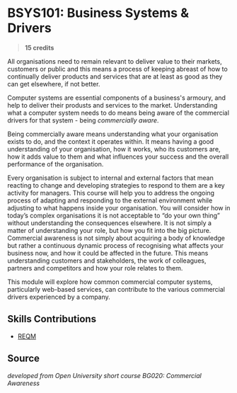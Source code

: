# BSYS101: Business Systems & Drivers

> **15 credits**

All organisations need to remain relevant to deliver value to their markets, customers or public and this means a process of keeping abreast of how to continually deliver products and services that are at least as good as they can get elsewhere, if not better.

Computer systems are essential components of a business's armoury, and help to deliver their produsts and services to the market.  Understanding what a computer system needs to do means being aware of the commercial drivers for that system - being _commercially aware_.

Being commercially aware means understanding what your organisation exists to do, and the context it operates within. It means having a good understanding of your organisation, how it works, who its customers are, how it adds value to them and what influences your success and the overall performance of the organisation.

Every organisation is subject to internal and external factors that mean reacting to change and developing strategies to respond to them are a key activity for managers. This course will help you to address the ongoing process of adapting and responding to the external environment while adjusting to what happens inside your organisation. You will consider how in today’s complex organisations it is not acceptable to “do your own thing” without understanding the consequences elsewhere. It is not simply a matter of understanding your role, but how you fit into the big picture. Commercial awareness is not simply about acquiring a body of knowledge but rather a continuous dynamic process of recognising what affects your business now, and how it could be affected in the future. This means understanding customers and stakeholders, the work of colleagues, partners and competitors and how your role relates to them.

This module will explore how common commercial computer systems, particularly web-based services, can contribute to the various commercial drivers experienced by a company.

## Skills Contributions

- [REQM](../skills/reqm.md)

## Source

_developed from Open University short course BG020: Commercial Awareness_

